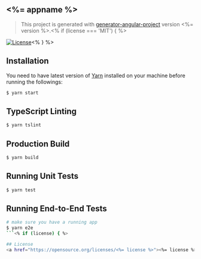 ## <%= appname %>
> This project is generated with [generator-angular-project](https://github.com/shibbir/generator-angular-project) version <%= version %>.<% if (license === 'MIT') { %>

[![License](https://img.shields.io/badge/license-MIT-blue.svg)](http://opensource.org/licenses/MIT)<% } %>

## Installation

You need to have latest version of [Yarn](https://yarnpkg.com/en/) installed on your machine before running the followings:

```bash
$ yarn start
```

## TypeScript Linting
```bash
$ yarn tslint
```

## Production Build
```bash
$ yarn build
```

## Running Unit Tests
```bash
$ yarn test
```

## Running End-to-End Tests
```bash
# make sure you have a running app
$ yarn e2e
```<% if (license) { %>

## License
<a href="https://opensource.org/licenses/<%= license %>"><%= license %> License</a><% } %>
